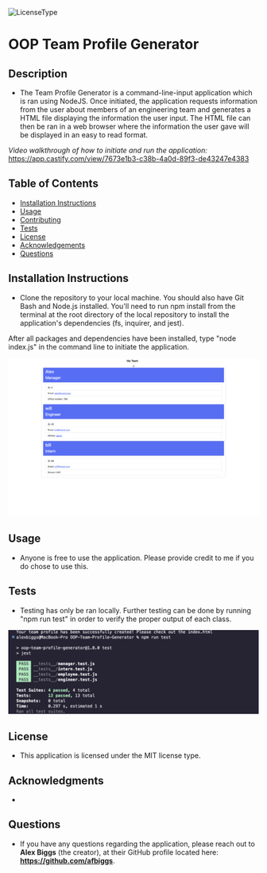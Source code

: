 ![LicenseType](https://img.shields.io/badge/License%3A%20-MIT-green)
  # OOP Team Profile Generator
  
  ## Description
  
  * The Team Profile Generator is a command-line-input application which is ran using NodeJS. Once initiated, the application requests information from the user about members of an engineering team and generates a HTML file displaying the information the user input. The HTML file can then be ran in a web browser where the information the user gave will be displayed in an easy to read format.  

*Video walkthrough of how to initiate and run the application:* https://app.castify.com/view/7673e1b3-c38b-4a0d-89f3-de43247e4383
  
  ## Table of Contents
  
  * [Installation Instructions](#Installation-Instructions)
  * [Usage](#Usage)
  * [Contributing](#Contributing)
  * [Tests](#Tests)
  * [License](#License)
  * [Acknowledgements](#Acknowledgements)
  * [Questions](#Questions)
  
  ## Installation Instructions
  
  * Clone the repository to your local machine. You should also have Git Bash and Node.js installed. You'll need to run npm install from the terminal at the root directory of the local repository to install the application's dependencies (fs, inquirer, and jest).

  After all packages and dependencies have been installed, type "node index.js" in the command line to initiate the application. 


  ![](assets/team-generator-screenshot.png)
  
  ## Usage
  
  * Anyone is free to use the application. Please provide credit to me if you do chose to use this. 

  
  ## Tests
  
  * Testing has only be ran locally. Further testing can be done by running "npm run test" in order to verify the proper output of each class. 


  ![](assets/OOP-team-generator-tests.png)
  
  ## License
  
  * This application is licensed under the MIT license type.
  
  ## Acknowledgments
  
  * 
  
  ## Questions
  * If you have any questions regarding the application, please reach out to **Alex Biggs** (the creator), at their GitHub profile located here: **https://github.com/afbiggs**.
